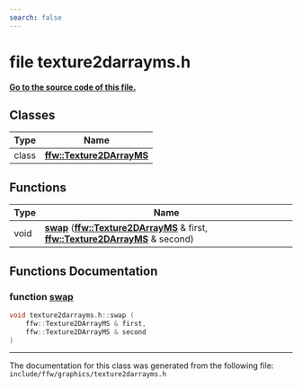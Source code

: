 ```yaml
---
search: false
---
```


# file texture2darrayms.h

**[Go to the source code of this file.](texture2darrayms_8h_source.md)**
## Classes

|Type|Name|
|-----|-----|
|class|[**ffw::Texture2DArrayMS**](classffw_1_1_texture2_d_array_m_s.md)|


## Functions

|Type|Name|
|-----|-----|
|void|[**swap**](texture2darrayms_8h.md#1aea353ba20455577f69b4eacaf435fd77) (**[ffw::Texture2DArrayMS](classffw_1_1_texture2_d_array_m_s.md)** & first, **[ffw::Texture2DArrayMS](classffw_1_1_texture2_d_array_m_s.md)** & second) |


## Functions Documentation

### function <a id="1aea353ba20455577f69b4eacaf435fd77" href="#1aea353ba20455577f69b4eacaf435fd77">swap</a>

```cpp
void texture2darrayms.h::swap (
    ffw::Texture2DArrayMS & first,
    ffw::Texture2DArrayMS & second
)
```





----------------------------------------
The documentation for this class was generated from the following file: `include/ffw/graphics/texture2darrayms.h`
